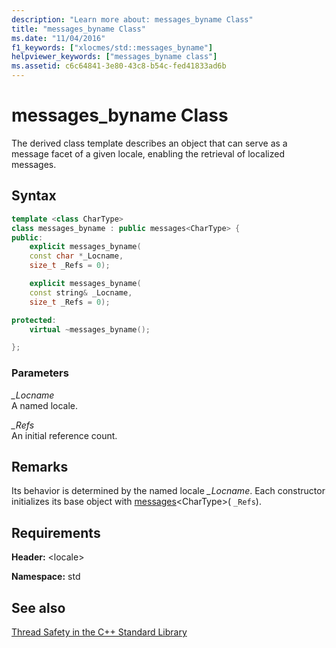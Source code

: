 ```yaml
---
description: "Learn more about: messages_byname Class"
title: "messages_byname Class"
ms.date: "11/04/2016"
f1_keywords: ["xlocmes/std::messages_byname"]
helpviewer_keywords: ["messages_byname class"]
ms.assetid: c6c64841-3e80-43c8-b54c-fed41833ad6b
---
```

# messages_byname Class

The derived class template describes an object that can serve as a message facet of a given locale, enabling the retrieval of localized messages.

## Syntax

```cpp
template <class CharType>
class messages_byname : public messages<CharType> {
public:
    explicit messages_byname(
    const char *_Locname,
    size_t _Refs = 0);

    explicit messages_byname(
    const string& _Locname,
    size_t _Refs = 0);

protected:
    virtual ~messages_byname();

};
```

### Parameters

*_Locname*\
A named locale.

*_Refs*\
An initial reference count.

## Remarks

Its behavior is determined by the named locale *_Locname*. Each constructor initializes its base object with [messages](../standard-library/messages-class.md#messages)\<CharType>( `_Refs`).

## Requirements

**Header:** \<locale>

**Namespace:** std

## See also

[Thread Safety in the C++ Standard Library](../standard-library/thread-safety-in-the-cpp-standard-library.md)
